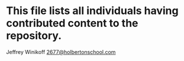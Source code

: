 # This file lists all individuals having contributed content to the repository.

Jeffrey Winikoff <2677@holbertonschool.com>